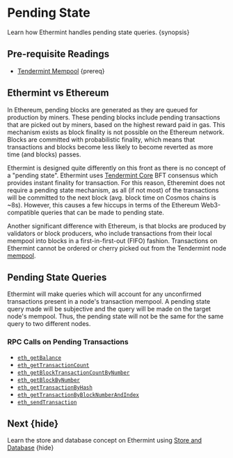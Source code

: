 <!--
order: 2
-->

# Pending State

Learn how Ethermint handles pending state queries. {synopsis}

## Pre-requisite Readings

- [Tendermint Mempool](https://docs.tendermint.com/master/tendermint-core/mempool.htm) {prereq}

## Ethermint vs Ethereum

In Ethereum, pending blocks are generated as they are queued for production by miners. These pending
blocks include pending transactions that are picked out by miners, based on the highest reward paid
in gas. This mechanism exists as block finality is not possible on the Ethereum network. Blocks are
committed with probabilistic finality, which means that transactions and blocks become less likely
to become reverted as more time (and blocks) passes.

Ethermint is designed quite differently on this front as there is no concept of a "pending state".
Ethermint uses [Tendermint Core](https://docs.tendermint.com/) BFT consensus which provides instant
finality for transaction. For this reason, Etheremint does not require a pending state mechanism, as
all (if not most) of the transactions will be committed to the next block (avg. block time on Cosmos chains is ~8s). However, this causes a
few hiccups in terms of the Ethereum Web3-compatible queries that can be made to pending state.

Another significant difference with Ethereum, is that blocks are produced by validators or block producers, who include transactions from their local mempool into blocks in a
first-in-first-out (FIFO) fashion. Transactions on Ethermint cannot be ordered or cherry picked out from the Tendermint node [mempool](https://docs.tendermint.com/master/tendermint-core/mempool.html#transaction-ordering).

## Pending State Queries

Ethermint will make queries which will account for any unconfirmed transactions present in a node's
transaction mempool. A pending state query made will be subjective and the query will be made on the
target node's mempool. Thus, the pending state will not be the same for the same query to two
different nodes.

### RPC Calls on Pending Transactions

- [`eth_getBalance`](./../basics/json_rpc.md#eth_getbalance)
- [`eth_getTransactionCount`](./../basics/json_rpc.md#eth-gettransactioncount)
- [`eth_getBlockTransactionCountByNumber`](./../basics/json_rpc.md#eth-getblocktransactioncountbynumber)
- [`eth_getBlockByNumber`](./../basics/json_rpc.md#eth-getblockbynumber)
- [`eth_getTransactionByHash`](./../basics/json_rpc.md#eth-gettransactionbyhash)
- [`eth_getTransactionByBlockNumberAndIndex`](./../basics/json_rpc.html#eth-gettransactionbyblockhashandindex)
- [`eth_sendTransaction`](./../basics/json_rpc.md#eth-sendtransaction)

## Next {hide}

Learn the store and database concept on Ethermint using [Store and Database](./store.md) {hide}
